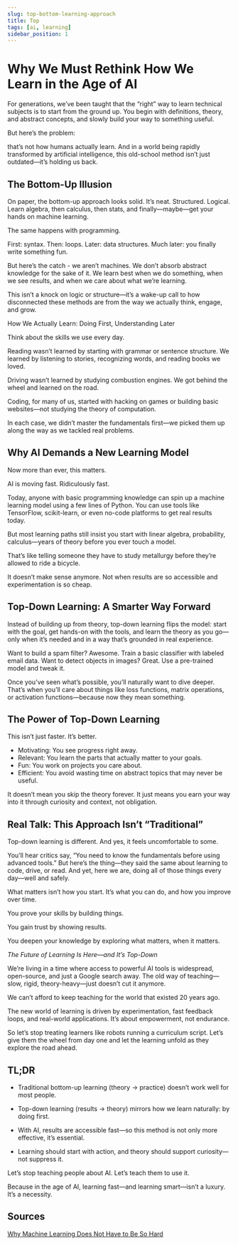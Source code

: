 ```yaml
---
slug: top-bottom-learning-approach
title: Top 
tags: [ai, learning]
sidebar_position: 1
---
```

# Why We Must Rethink How We Learn in the Age of AI

For generations, we’ve been taught that the “right” way to learn technical subjects is to start from the ground up. You begin with definitions, theory, and abstract concepts, and slowly build your way to something useful.

But here’s the problem: 

that’s not how humans actually learn. And in a world being rapidly transformed by artificial intelligence, this old-school method isn’t just outdated—it’s holding us back.

## The Bottom-Up Illusion
On paper, the bottom-up approach looks solid. It’s neat. Structured. Logical. Learn algebra, then calculus, then stats, and finally—maybe—get your hands on machine learning.

The same happens with programming. 

First: syntax. Then: loops. Later: data structures. Much later: you finally write something fun.

But here’s the catch - we aren’t machines. We don’t absorb abstract knowledge for the sake of it. We learn best when we do something, when we see results, and when we care about what we’re learning.

This isn’t a knock on logic or structure—it’s a wake-up call to how disconnected these methods are from the way we actually think, engage, and grow.

How We Actually Learn:
Doing First, Understanding Later

Think about the skills we use every day.

Reading wasn’t learned by starting with grammar or sentence structure. We learned by listening to stories, recognizing words, and reading books we loved.

Driving wasn’t learned by studying combustion engines. We got behind the wheel and learned on the road.

Coding, for many of us, started with hacking on games or building basic websites—not studying the theory of computation.

In each case, we didn’t master the fundamentals first—we picked them up along the way as we tackled real problems.

## Why AI Demands a New Learning Model

Now more than ever, this matters.

AI is moving fast. Ridiculously fast.

Today, anyone with basic programming knowledge can spin up a machine learning model using a few lines of Python. You can use tools like TensorFlow, scikit-learn, or even no-code platforms to get real results today.

But most learning paths still insist you start with linear algebra, probability, calculus—years of theory before you ever touch a model.

That’s like telling someone they have to study metallurgy before they’re allowed to ride a bicycle.

It doesn’t make sense anymore. Not when results are so accessible and experimentation is so cheap.

## Top-Down Learning: A Smarter Way Forward
Instead of building up from theory, top-down learning flips the model: start with the goal, get hands-on with the tools, and learn the theory as you go—only when it’s needed and in a way that’s grounded in real experience.

Want to build a spam filter? Awesome. Train a basic classifier with labeled email data.
Want to detect objects in images? Great. Use a pre-trained model and tweak it.

Once you’ve seen what’s possible, you’ll naturally want to dive deeper. That’s when you’ll care about things like loss functions, matrix operations, or activation functions—because now they mean something.

## The Power of Top-Down Learning
This isn’t just faster. It’s better.

 - Motivating: You see progress right away.
 - Relevant: You learn the parts that actually matter to your goals.
 - Fun: You work on projects you care about.
 - Efficient: You avoid wasting time on abstract topics that may never be useful.

It doesn’t mean you skip the theory forever. It just means you earn your way into it through curiosity and context, not obligation.

## Real Talk: This Approach Isn’t “Traditional”

Top-down learning is different. And yes, it feels uncomfortable to some.

You’ll hear critics say, “You need to know the fundamentals before using advanced tools.” But here’s the thing—they said the same about learning to code, drive, or read. And yet, here we are, doing all of those things every day—well and safely.

What matters isn’t how you start. It’s what you can do, and how you improve over time.

You prove your skills by building things.

You gain trust by showing results.

You deepen your knowledge by exploring what matters, when it matters.

*The Future of Learning Is Here—and It’s Top-Down*

We’re living in a time where access to powerful AI tools is widespread, open-source, and just a Google search away. The old way of teaching—slow, rigid, theory-heavy—just doesn’t cut it anymore.

We can’t afford to keep teaching for the world that existed 20 years ago.

The new world of learning is driven by experimentation, fast feedback loops, and real-world applications. It’s about empowerment, not endurance.

So let’s stop treating learners like robots running a curriculum script. Let’s give them the wheel from day one and let the learning unfold as they explore the road ahead.

## TL;DR

- Traditional bottom-up learning (theory → practice) doesn’t work well for most people.

- Top-down learning (results → theory) mirrors how we learn naturally: by doing first.

- With AI, results are accessible fast—so this method is not only more effective, it’s essential.

- Learning should start with action, and theory should support curiosity—not suppress it.

Let’s stop teaching people about AI. Let’s teach them to use it.

Because in the age of AI, learning fast—and learning smart—isn’t a luxury. It’s a necessity.

## Sources
[Why Machine Learning Does Not Have to Be So Hard](https://machinelearningmastery.com/youre-wrong-machine-learning-not-hard/)